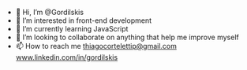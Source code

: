 - 👋 Hi, I’m @Gordilskis
- 👀 I’m interested in front-end development
- 🌱 I’m currently learning JavaScript
- 💞️ I’m looking to collaborate on anything that help me improve myself
- 📫 How to reach me thiagocortelettip@gmail.com
www.linkedin.com/in/gordilskis

